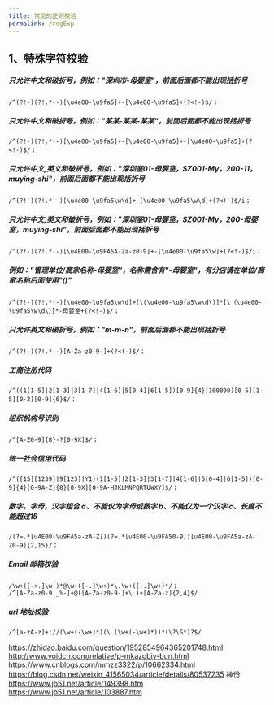 ```yaml
---
title: 常见的正则校验
permalink: /regExp
---
```

1、特殊字符校验
---
<h5>只允许中文和破折号，例如："深圳市-母婴室"，前面后面都不能出现括折号</h5>

```js{0}
/^(?!-)(?!.*--)[\u4e00-\u9fa5]+-[\u4e00-\u9fa5]+(?<!-)$/；
```

<h5>只允许中文和破折号，例如："某某-某某-某某"，前面后面都不能出现括折号</h5>

```js{0}
/^(?!-)(?!.*--)[\u4e00-\u9fa5]+-[\u4e00-\u9fa5]+-[\u4e00-\u9fa5]+(?<!-)$/；
```

<h5>只允许中文,英文和破折号，例如："深圳室01-母婴室，SZ001-My，200-11，muying-shi"，前面后面都不能出现括折号</h5>

```js{0}
/^(?!-)(?!.*--)[\u4e00-\u9fa5\w\d]+-[\u4e00-\u9fa5\w\d]+(?<!-)$/i；
```

<h5>只允许中文,英文和破折号，例如："深圳室01-母婴室，SZ001-My，200-母婴室，muying-shi"，前面后面都不能出现括折号</h5>

```js{0}
/^(?!-)(?!.*--)[\u4E00-\u9FA5A-Za-z0-9]+-[\u4e00-\u9fa5\w]+(?<!-)$/i；
```

<h5>例如："管理单位/商家名称-母婴室"，名称需含有"-母婴室"，有分店请在单位/商家名称后面使用"()"</h5>

```js{0}
/^(?!-)(?!.*--)[\u4e00-\u9fa5\w\d]+[\(\u4e00-\u9fa5\w\d\)]*[\（\u4e00-\u9fa5\w\d\）]*-母婴室+(?<!-)$/；
```

<h5>只允许英文和破折号，例如："m-m-n"，前面后面都不能出现括折号</h5>

```js{0}
/^(?!-)(?!.*--)[A-Za-z0-9-]+(?<!-)$/；
```

<h5>工商注册代码</h5>

```js{0}
/^((1[1-5]|2[1-3]|3[1-7]|4[1-6]|5[0-4]|6[1-5])[0-9]{4}|100000)[0-5][1-5][0-2][0-9]{6}$/；
```

<h5>组织机构号识别</h5>

```js{0}
/^[A-Z0-9]{8}-?[0-9X]$/；
```

<h5>统一社会信用代码</h5>

```js{0}
/^([15][1239]|9[123]|Y1)(1[1-5]|2[1-3]|3[1-7]|4[1-6]|5[0-4]|6[1-5])[0-9]{4}[0-9A-Z]{8}[0-9X][0-9A-HJKLMNPQRTUWXY]$/；
```
 <!-- /^([\u4E00-\u9FA5A-Za-z0-9_]+(省|市|区|县|道|路|街|号)){2,}$/ -->
 <!-- /^([\u4E00-\u9FA5A-Za-z0-9_]+(省|市|区|县|道|路|街|村|坊|巷|号|栋|层|门)){6,}$/ -->
 <!-- /^([\u4E00-\u9FA5]+省+[\u4E00-\u9FA5]+市+[\u4E00-\u9FA5]+(县|区)+[\u4E00-\u9FA5]+(街|道)+[\u4E00-\u9FA5A-Za-z0-9_](号)){2,}$/ -->

 <!-- http://www.bslxx.com/ -->
 <!-- https://muyiy.vip/question/ -->

 <!-- https://any86.github.io/any-rule/  正则大全 -->

<h5>数字，字母，汉字组合  a、不能仅为字母或数字    b、不能仅为一个汉字  c、长度不能超过15</h5>

```js{0}
/(?=.*[u4E00-\u9FA5a-zA-Z])(?=.*[u4E00-\u9FA50-9])[u4E00-\u9FA5a-zA-Z0-9]{2,15}/；
```

<h5>Email 邮箱校验</h5>

```js{0}
/\w+([-+.]\w+)*@\w+([-.]\w+)*\.\w+([-.]\w+)*/；
/^[A-Za-z0-9._%-]+@([A-Za-z0-9-]+\.)+[A-Za-z]{2,4}$/
```

<h5>url 地址校验</h5>

```js{0}
/^[a-zA-z]+://(\w+(-\w+)*)(\.(\w+(-\w+)*))*(\?\S*)?$/
```



https://zhidao.baidu.com/question/1952854964365201748.html
http://www.voidcn.com/relative/p-mkazobiy-bun.html
https://www.cnblogs.com/mmzz3322/p/10662334.html
https://blog.csdn.net/weixin_41565034/article/details/80537235
神份
https://www.jb51.net/article/149398.htm
https://www.jb51.net/article/103887.htm

